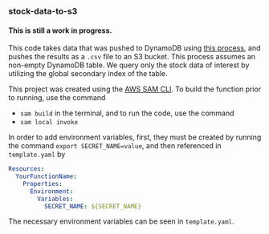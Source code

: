 ### stock-data-to-s3

#### This is still a work in progress.

This code takes data that was pushed to DynamoDB using [this process](https://github.com/ephillips408/lambda_get_stock_data), and pushes the results as a `.csv` file to an S3 bucket. This process assumes an non-empty DynamoDB table. We query only the stock data of interest by utilizing the global secondary index of the table.

This project was created using the [AWS SAM CLI]('https://aws.amazon.com/serverless/sam/). To build the function prior to running, use the command
  * `sam build`
in the terminal, and to run the code, use the command
  * `sam local invoke`

In order to add environment variables, first, they must be created by running the command `export SECRET_NAME=value`, and then referenced in `template.yaml` by

```yaml
Resources:
  YourFunctionName:
    Properties:
      Environment:
        Variables:
          SECRET_NAME: ${SECRET_NAME}
```

The necessary environment variables can be seen in `template.yaml`.